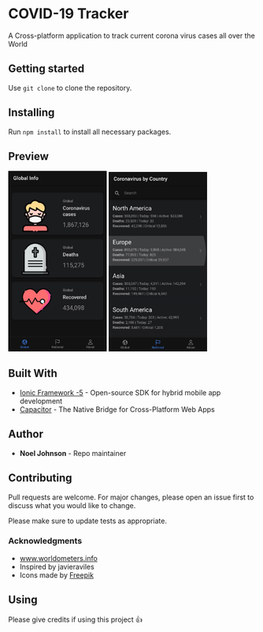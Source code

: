 # COVID-19 Tracker
A Cross-platform application to track current corona virus cases all over the World

## Getting started
Use `git clone` to clone the repository.

## Installing
Run `npm install` to install all necessary packages.

## Preview
<img src="/images/ss1.jpg" width="200"> <img src="/images/ss2.jpg" width="200">

## Built With
* [Ionic Framework -5](https://ionicframework.com/) - Open-source SDK for hybrid mobile app development
* [Capacitor](https://capacitor.ionicframework.com/) - The Native Bridge for Cross-Platform Web Apps

## Author
* **Noel Johnson** - Repo maintainer

## Contributing
Pull requests are welcome. For major changes, please open an issue first to discuss what you would like to change.

Please make sure to update tests as appropriate.

### Acknowledgments
* www.worldometers.info
* Inspired by javieraviles
* Icons made by [Freepik](https://www.flaticon.com/authors/freepik)

## Using
Please give credits if using this project :+1:


